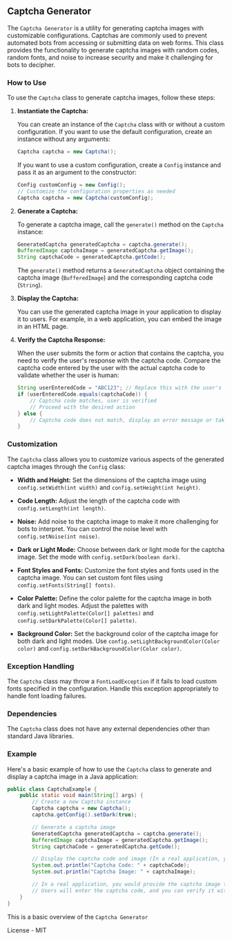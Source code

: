 ## Captcha Generator

The `Captcha Generator` is a utility for generating captcha images with customizable configurations. Captchas are commonly used to prevent automated bots from accessing or submitting data on web forms. This class provides the functionality to generate captcha images with random codes, random fonts, and noise to increase security and make it challenging for bots to decipher.

### How to Use

To use the `Captcha` class to generate captcha images, follow these steps:

1. **Instantiate the Captcha:**

   You can create an instance of the `Captcha` class with or without a custom configuration. If you want to use the default configuration, create an instance without any arguments:

   ```java
   Captcha captcha = new Captcha();
   ```

   If you want to use a custom configuration, create a `Config` instance and pass it as an argument to the constructor:

   ```java
   Config customConfig = new Config();
   // Customize the configuration properties as needed
   Captcha captcha = new Captcha(customConfig);
   ```

2. **Generate a Captcha:**

   To generate a captcha image, call the `generate()` method on the `Captcha` instance:

   ```java
   GeneratedCaptcha generatedCaptcha = captcha.generate();
   BufferedImage captchaImage = generatedCaptcha.getImage();
   String captchaCode = generatedCaptcha.getCode();
   ```

   The `generate()` method returns a `GeneratedCaptcha` object containing the captcha image (`BufferedImage`) and the corresponding captcha code (`String`).

3. **Display the Captcha:**

   You can use the generated captcha image in your application to display it to users. For example, in a web application, you can embed the image in an HTML page.

4. **Verify the Captcha Response:**

   When the user submits the form or action that contains the captcha, you need to verify the user's response with the captcha code. Compare the captcha code entered by the user with the actual captcha code to validate whether the user is human:

   ```java
   String userEnteredCode = "ABC123"; // Replace this with the user's entered captcha code
   if (userEnteredCode.equals(captchaCode)) {
       // Captcha code matches, user is verified
       // Proceed with the desired action
   } else {
       // Captcha code does not match, display an error message or take appropriate action
   }
   ```

### Customization

The `Captcha` class allows you to customize various aspects of the generated captcha images through the `Config` class:

- **Width and Height:** Set the dimensions of the captcha image using `config.setWidth(int width)` and `config.setHeight(int height)`.

- **Code Length:** Adjust the length of the captcha code with `config.setLength(int length)`.

- **Noise:** Add noise to the captcha image to make it more challenging for bots to interpret. You can control the noise level with `config.setNoise(int noise)`.

- **Dark or Light Mode:** Choose between dark or light mode for the captcha image. Set the mode with `config.setDark(boolean dark)`.

- **Font Styles and Fonts:** Customize the font styles and fonts used in the captcha image. You can set custom font files using `config.setFonts(String[] fonts)`.

- **Color Palette:** Define the color palette for the captcha image in both dark and light modes. Adjust the palettes with `config.setLightPalette(Color[] palettes)` and `config.setDarkPalette(Color[] palette)`.

- **Background Color:** Set the background color of the captcha image for both dark and light modes. Use `config.setLightBackgroundColor(Color color)` and `config.setDarkBackgroundColor(Color color)`.

### Exception Handling

The `Captcha` class may throw a `FontLoadException` if it fails to load custom fonts specified in the configuration. Handle this exception appropriately to handle font loading failures.

### Dependencies

The `Captcha` class does not have any external dependencies other than standard Java libraries.

### Example

Here's a basic example of how to use the `Captcha` class to generate and display a captcha image in a Java application:

```java
public class CaptchaExample {
    public static void main(String[] args) {
        // Create a new Captcha instance
        Captcha captcha = new Captcha();
        captcha.getConfig().setDark(true);

        // Generate a captcha image
        GeneratedCaptcha generatedCaptcha = captcha.generate();
        BufferedImage captchaImage = generatedCaptcha.getImage();
        String captchaCode = generatedCaptcha.getCode();

        // Display the captcha code and image (In a real application, you would display the image in a GUI or web page)
        System.out.println("Captcha Code: " + captchaCode);
        System.out.println("Captcha Image: " + captchaImage);

        // In a real application, you would provide the captcha image to users for validation
        // Users will enter the captcha code, and you can verify it with the generated captcha code.
    }
}
```

This is a basic overview of the `Captcha Generator`

License - MIT
